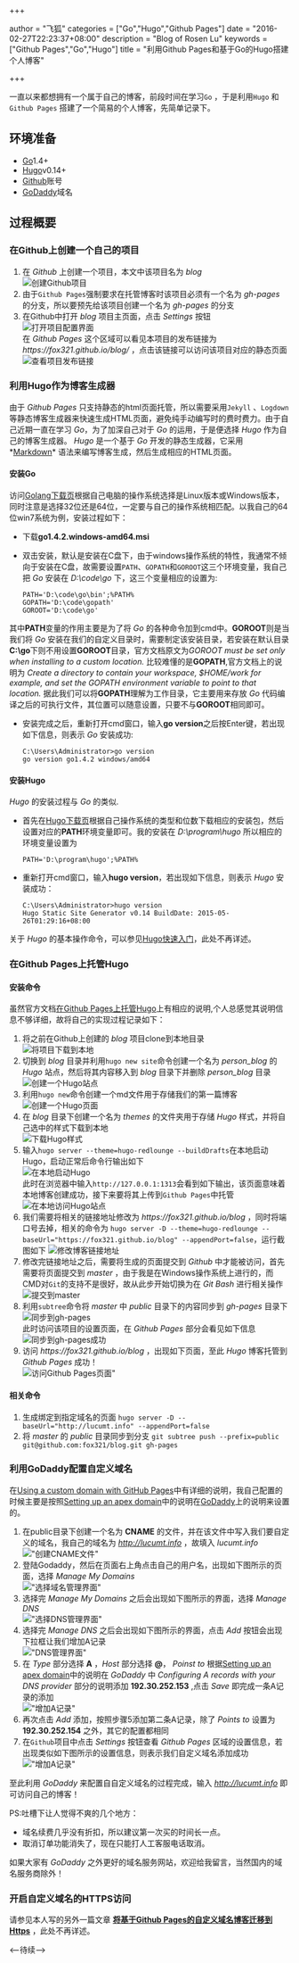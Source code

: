+++

author = "飞狐"
categories = ["Go","Hugo","Github Pages"]
date = "2016-02-27T22:23:37+08:00"
description = "Blog of Rosen Lu"
keywords = ["Github Pages","Go","Hugo"]
title = "利用Github Pages和基于Go的Hugo搭建个人博客"

+++

一直以来都想拥有一个属于自己的博客，前段时间在学习`Go` ，于是利用`Hugo` 和`Github Pages` 搭建了一个简易的个人博客，先简单记录下。 

[//]:(设置前面的内容为summary)
<!--more-->

## 环境准备
* [Go](https://golang.org/)1.4+
* [Hugo](https://gohugo.io)v0.14+
* [Github](https://github.com/)账号
* [GoDaddy](https://www.godaddy.com)域名 

## 过程概要
### 在Github上创建一个自己的项目
1. 在 *Github* 上创建一个项目，本文中该项目名为 *blog*  
	![创建Github项目](/blog_img/create-website-with-hugo/create-github-repository.png "创建Github项目")
2. 由于`Github Pages`强制要求在托管博客时该项目必须有一个名为 *gh-pages* 的分支，所以要预先给该项目创建一个名为 *gh-pages* 的分支
3. 在Github中打开 *blog* 项目主页面，点击 *Settings* 按钮  
	![打开项目配置界面](/blog_img/create-website-with-hugo/open-github-project-settings.png "打开Github项目设置界面")  
	在 *Github Pages* 这个区域可以看见本项目的发布链接为 *https\://fox321.github.io/blog/* ，点击该链接可以访问该项目对应的静态页面   
	![查看项目发布链接](/blog_img/create-website-with-hugo/check-github-project-address.png "查看项目发布链接")

### 利用Hugo作为博客生成器
由于 *Github Pages* 只支持静态的html页面托管，所以需要采用`Jekyll` 、`Logdown` 等静态博客生成器来快速生成HTML页面，避免纯手动编写时的费时费力。由于自己近期一直在学习 *Go*，为了加深自己对于 *Go* 的运用，于是便选择 *Hugo*  作为自己的博客生成器。 *Hugo* 是一个基于 *Go* 开发的静态生成器，它采用*[Markdown](https://zh.wikipedia.org/zh-cn/Markdown)* 语法来编写博客生成，然后生成相应的HTML页面。

#### 安装Go
访问[Golang下载页](https://golang.org/dl/)根据自己电脑的操作系统选择是Linux版本或Windows版本，同时注意是选择32位还是64位，一定要与自己的操作系统相匹配。以我自己的64位win7系统为例，安装过程如下：

* 下载**go1.4.2.windows-amd64.msi**
* 双击安装，默认是安装在C盘下，由于windows操作系统的特性，我通常不倾向于安装在C盘，故需要设置`PATH`、`GOPATH`和`GOROOT`这三个环境变量，我自己把 *Go* 安装在 *D:\code\go* 下，这三个变量相应的设置为:

	```
	PATH='D:\code\go\bin';%PATH%  
	GOPATH='D:\code\gopath'  
	GOROOT='D:\code\go'
	```

其中**PATH**变量的作用主要是为了将 *Go* 的各种命令加到cmd中。**GOROOT**则是当我们将 *Go* 安装在我们的自定义目录时，需要制定该安装目录，若安装在默认目录**C:\go**下则不用设置**GOROOT**目录，官方文档原文为*GOROOT must be set only when installing to a custom location.* 比较难懂的是**GOPATH**,官方文档上的说明为 *Create a directory to contain your workspace, $HOME/work for example, and set the GOPATH environment variable to point to that location.* 据此我们可以将**GOPATH**理解为工作目录，它主要用来存放 *Go* 代码编译之后的可执行文件，其位置可以随意设置，只要不与**GOROOT**相同即可。

* 安装完成之后，重新打开cmd窗口，输入**go version**之后按Enter键，若出现如下信息，则表示 *Go* 安装成功:

	```
	C:\Users\Administrator>go version  
	go version go1.4.2 windows/amd64
	```

#### 安装Hugo
*Hugo* 的安装过程与 *Go* 的类似.

* 首先在[Hugo下载页](https://github.com/spf13/hugo/releases)根据自己操作系统的类型和位数下载相应的安装包，然后设置对应的**PATH**环境变量即可。我的安装在 *D:\program\hugo* 所以相应的环境变量设置为

	```
	PATH='D:\program\hugo';%PATH%
	```

* 重新打开cmd窗口，输入**hugo version**，若出现如下信息，则表示 *Hugo* 安装成功：

	```
	C:\Users\Administrator>hugo version
	Hugo Static Site Generator v0.14 BuildDate: 2015-05-26T01:29:16+08:00
	```

关于 *Hugo* 的基本操作命令，可以参见[Hugo快速入门](https://gohugo.io/overview/quickstart/)，此处不再详述。


### 在Github Pages上托管Hugo

#### 安装命令
虽然官方文档[在Github Pages上托管Hugo](https://gohugo.io/tutorials/github-pages-blog/)上有相应的说明,个人总感觉其说明信息不够详细，故将自己的实现过程记录如下：

1. 将之前在Github上创建的 *blog* 项目clone到本地目录   
    ![将项目下载到本地](/blog_img/create-website-with-hugo/clone-github-repository.png "将项目下载到本地")  
2. 切换到 *blog* 目录并利用`hugo new site`命令创建一个名为 *person_blog* 的 *Hugo* 站点，然后将其内容移入到 *blog* 目录下并删除 *person_blog* 目录   
	![创建一个Hugo站点](/blog_img/create-website-with-hugo/create-hugo-site-in-repository.png "创建一个Hugo站点")
3. 利用`hugo new`命令创建一个md文件用于存储我们的第一篇博客  
	![创建一个Hugo页面](/blog_img/create-website-with-hugo/create-hugo-page.png "创建一个Hugo页面")
4. 在 *blog* 目录下创建一个名为 *themes* 的文件夹用于存储 *Hugo* 样式，并将自己选中的样式下载到本地  
	![下载Hugo样式](/blog_img/create-website-with-hugo/clone-hugo-theme.png "下载Hugo样式")
5. 输入`hugo server --theme=hugo-redlounge --buildDrafts`在本地启动Hugo，启动正常后命令行输出如下  
	![在本地启动Hugo](/blog_img/create-website-with-hugo/start-hugo-in-local.png "在本地启动Hugo")  
	此时在浏览器中输入`http://127.0.0.1:1313`会看到如下输出，该页面意味着本地博客创建成功，接下来要将其上传到`Github Pages`中托管    
	![在本地访问Hugo站点](/blog_img/create-website-with-hugo/visit-local-hugo-site.png "在本地访问Hugo站点")  
7. 我们需要将相关的链接地址修改为 *https\://fox321.github.io/blog* ，同时将端口号去掉，相关的命令为 `hugo server -D --theme=hugo-redlounge --baseUrl="https://fox321.github.io/blog" --appendPort=false`，运行截图如下
	![修改博客链接地址](/blog_img/create-website-with-hugo/update-hugo-site-url.png "修改博客链接地址")
8. 修改完链接地址之后，需要将生成的页面提交到 *Github* 中才能被访问，首先需要将页面提交到 *master* ，由于我是在Windows操作系统上进行的，而CMD对`Git`的支持不是很好，故从此步开始切换为在 *Git Bash* 进行相关操作    
	![提交到master](/blog_img/create-website-with-hugo/push-blog-to-github.png "提交到master")
9. 利用`subtree`命令将 *master* 中 *public* 目录下的内容同步到 *gh-pages* 目录下  
	![同步到gh-pages](/blog_img/create-website-with-hugo/push-blog-to-branch.png "同步到gh-pages")  
	此时访问该项目的设置页面，在 *Github Pages* 部分会看见如下信息  
    ![同步到gh-pages成功](/blog_img/create-website-with-hugo/push-blog-to-branch-success.png "同步到gh-pages成功")  
10. 访问 *https\://fox321.github.io/blog* ，出现如下页面，至此 *Hugo* 博客托管到 *Github Pages* 成功！  
	![访问Github Pages页面"](/blog_img/create-website-with-hugo/visit-github-pages-hugo-site.png "访问Github Pages页面")

#### 相关命令
1. 生成绑定到指定域名的页面 `hugo server -D --baseUrl="http://lucumt.info" --appendPort=false`
2. 将 *master* 的 *public* 目录同步到分支 `git subtree push --prefix=public git@github.com:fox321/blog.git gh-pages`

### 利用GoDaddy配置自定义域名
在[Using a custom domain with GitHub Pages](https://help.github.com/articles/using-a-custom-domain-with-github-pages/)中有详细的说明，我自己配置的时候主要是按照[Setting up an apex domain](https://help.github.com/articles/setting-up-an-apex-domain/)中的说明在[GoDaddy](https://www.godaddy.com/)上的说明来设置的。

1. 在public目录下创建一个名为 **CNAME** 的文件，并在该文件中写入我们要自定义的域名，我自己的域名为 *http://lucumt.info* ，故填入 *lucumt.info*  
!["创建CNAME文件"](/blog_img/create-website-with-hugo/create-cname-file.png "创建CNAME文件并添加域名")  
2. 登陆Godaddy，然后在页面右上角点击自己的用户名，出现如下图所示的页面，选择 *Manage My Domains*  
!["选择域名管理界面"](/blog_img/create-website-with-hugo/godaddy-choose-manage-page.png "选择域名管理界面")  
3. 选择完 *Manage My Domains* 之后会出现如下图所示的界面，选择 *Manage DNS*   
!["选择DNS管理界面"](/blog_img/create-website-with-hugo/godaddy-choose-manage-dns.png "选择DNS管理界面") 
4. 选择完 *Manage DNS* 之后会出现如下图所示的界面，点击 *Add* 按钮会出现下拉框让我们增加A记录  
!["DNS管理界面"](/blog_img/create-website-with-hugo/godaddy-dns-records-page.png "DNS管理界面")  
5. 在 *Type* 部分选择 **A** ，*Host* 部分选择 **@**， *Poinst to* 根据[Setting up an apex domain](https://help.github.com/articles/setting-up-an-apex-domain/)中的说明在 *GoDaddy* 中 *Configuring A records with your DNS provider* 部分的说明添加 **192.30.252.153** ,点击 *Save* 即完成一条A记录的添加  
!["增加A记录"](/blog_img/create-website-with-hugo/godaddy-dns-add-a-records.png "增加A记录")  
6. 再次点击 *Add* 添加，按照步骤5添加第二条A记录，除了 *Points to* 设置为 **192.30.252.154** 之外，其它的配置都相同
7. 在`Github`项目中点击 *Settings* 按钮查看 *Github Pages* 区域的设置信息，若出现类似如下图所示的设置信息，则表示我们自定义域名添加成功  
!["增加A记录"](/blog_img/create-website-with-hugo/github-pages-configuration-check.png "增加A记录")

至此利用 *GoDaddy* 来配置自自定义域名的过程完成，输入 *http://lucumt.info* 即可访问自己的博客！

PS:吐槽下让人觉得不爽的几个地方：

- 域名续费几乎没有折扣，所以建议第一次买的时间长一点。
- 取消订单功能消失了，现在只能打人工客服电话取消。

如果大家有 *GoDaddy* 之外更好的域名服务网站，欢迎给我留言，当然国内的域名服务商除外！

### 开启自定义域名的HTTPS访问

请参见本人写的另外一篇文章 **[将基于Github Pages的自定义域名博客迁移到Https](https://lucumt.info/posts/migrate-github-blog-from-http-to-https/)** ，此处不再详述。

<--待续-->